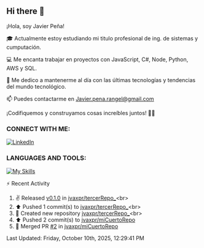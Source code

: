 ## Hi there 👋

¡Hola, soy Javier Peña!

🎓 Actualmente estoy estudiando mi titulo profesional de ing. de sistemas y cumputación.

💻 Me encanta trabajar en proyectos con JavaScript, C#, Node, Python, AWS y SQL.

🚀 Me dedico a mantenerme al día con las últimas tecnologías y tendencias del mundo tecnológico.

📫 Puedes contactarme en Javier.pena.rangel@gmail.com 

¡Codifiquemos y construyamos cosas increíbles juntos! 👨‍💻


### CONNECT WITH ME:


[![LinkedIn](https://img.shields.io/badge/LinkedIn-Javier_Peña-0077B5?style=for-the-badge&logo=linkedin&logoColor=white)](https://www.linkedin.com/in/jvaxpr)


### LANGUAGES AND TOOLS:

[![My Skills](https://skillicons.dev/icons?i=js,cs,git,py,mysql,aws)](https://skillicons.dev)


⚡ Recent Activity
<!--RECENT_ACTIVITY:start-->
1. ✌️ Released [v0.1.0](https://github.com/jvaxpr/tercerRepo_/releases/tag/v0.1.0) in [jvaxpr/tercerRepo_](https://github.com/jvaxpr/tercerRepo_)<br>
2. ⬆️ Pushed 1 commit(s) to [jvaxpr/tercerRepo_](https://github.com/jvaxpr/tercerRepo_)<br>
3. 📔 Created new repository [jvaxpr/tercerRepo_](https://github.com/jvaxpr/tercerRepo_)<br>
4. ⬆️ Pushed 2 commit(s) to [jvaxpr/miCuertoRepo](https://github.com/jvaxpr/miCuertoRepo)<br>
5. 🎉 Merged PR [#2](https://github.com/jvaxpr/miCuertoRepo/pull/2) in [jvaxpr/miCuertoRepo](https://github.com/jvaxpr/miCuertoRepo)<br>
<!--RECENT_ACTIVITY:end-->
<!--RECENT_ACTIVITY:last_update-->
Last Updated: Friday, October 10th, 2025, 12:29:41 PM
<!--RECENT_ACTIVITY:last_update_end-->
